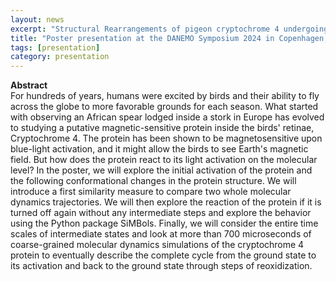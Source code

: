 ```yaml
---
layout: news
excerpt: "Structural Rearrangements of pigeon cryptochrome 4 undergoing a complete redox cycle" 
title: "Poster presentation at the DANEMO Symposium 2024 in Copenhagen, Denmark"
tags: [presentation]
category: presentation
---
```


<b>Abstract</b><br>
For hundreds of years, humans were excited by birds and their ability to fly across the globe to more favorable grounds for each season. What started with observing an African spear lodged inside a stork in Europe has evolved to studying a putative magnetic-sensitive protein inside the birds' retinae, Cryptochrome 4. The protein has been shown to be magnetosensitive upon blue-light activation, and it might allow the birds to see Earth's magnetic field. But how does the protein react to its light activation on the molecular level?
In the poster, we will explore the initial activation of the protein and the following conformational changes in the protein structure. We will introduce a first similarity measure to compare two whole molecular dynamics trajectories. We will then explore the reaction of the protein if it is turned off again without any intermediate steps and explore the behavior using the Python package SiMBols. Finally, we will consider the entire time scales of intermediate states and look at more than 700 microseconds of coarse-grained molecular dynamics simulations of the cryptochrome 4 protein to eventually describe the complete cycle from the ground state to its activation and back to the ground state through steps of reoxidization.
